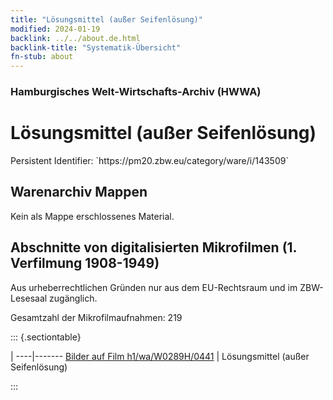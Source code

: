```yaml
---
title: "Lösungsmittel (außer Seifenlösung)"
modified: 2024-01-19
backlink: ../../about.de.html
backlink-title: "Systematik-Übersicht"
fn-stub: about
---
```


### Hamburgisches Welt-Wirtschafts-Archiv (HWWA)

# Lösungsmittel (außer Seifenlösung)

<div class="hint">Persistent Identifier: `https://pm20.zbw.eu/category/ware/i/143509`</div>







## Warenarchiv Mappen





Kein als Mappe erschlossenes Material.



<a id="filmsections" />

## Abschnitte von digitalisierten Mikrofilmen (1. Verfilmung 1908-1949)

<p>Aus urheberrechtlichen Gründen nur aus dem EU-Rechtsraum und im ZBW-Lesesaal zugänglich.</p>


<p>Gesamtzahl der Mikrofilmaufnahmen: 219</p>





::: {.sectiontable}

 | 
----|-------
<a class="btn" href="https://pm20.zbw.eu/film/h1/wa/W0289H/0441" rel="nofollow">Bilder auf Film h1/wa/W0289H/0441</a> | Lösungsmittel (außer Seifenlösung)


:::
















